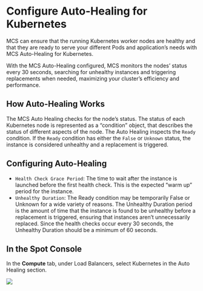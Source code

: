# Configure Auto-Healing for Kubernetes

MCS can ensure that the running Kubernetes worker nodes are healthy and that they are ready to serve your different Pods and application’s needs with MCS Auto-Healing for Kubernetes.

With the MCS Auto-Healing configured, MCS monitors the nodes’ status every 30 seconds, searching for unhealthy instances and triggering replacements when needed, maximizing your cluster’s efficiency and performance.

## How Auto-Healing Works

The MCS Auto Healing checks for the node’s status. The status of each Kubernetes node is represented as a “condition” object, that describes the status of different aspects of the node. The Auto Healing inspects the `Ready` condition. If the `Ready` condition has either the `False` or `Unknown` status, the instance is considered unhealthy and a replacement is triggered.

## Configuring Auto-Healing

* `Health Check Grace Period`: The time to wait after the instance is launched before the first health check. This is the expected “warm up” period for the instance.
* `Unhealthy Duration`: The Ready condition may be temporarily False or Unknown for a wide variety of reasons. The Unhealthy Duration period is the amount of time that the instance is found to be unhealthy before a replacement is triggered, ensuring that instances aren’t unnecessarily replaced. Since the health checks occur every 30 seconds, the Unhealthy Duration should be a minimum of 60 seconds.

## In the Spot Console

In the **Compute** tab, under Load Balancers, select Kubernetes in the Auto Healing section.

<img src="/elastigroup/_media/configure-autohealing-for-kubernetes_1.png" />
